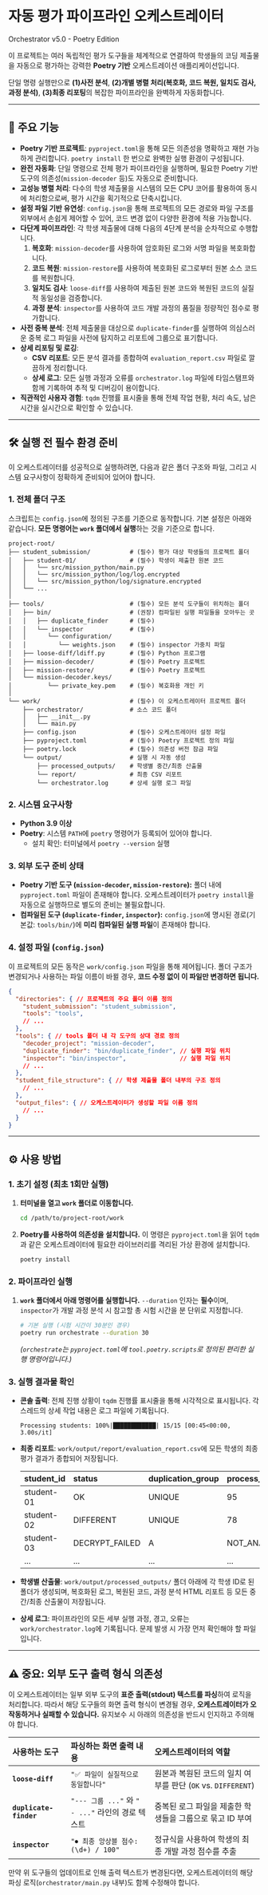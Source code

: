 # 자동 평가 파이프라인 오케스트레이터 

Orchestrator v5.0 - Poetry Edition

이 프로젝트는 여러 독립적인 평가 도구들을 체계적으로 연결하여 학생들의 코딩 제출물을 자동으로 평가하는 강력한 **Poetry 기반** 오케스트레이션 애플리케이션입니다.

단일 명령 실행만으로 **(1)사전 분석**, **(2)개별 병렬 처리(복호화, 코드 복원, 일치도 검사, 과정 분석)**, **(3)최종 리포팅**의 복잡한 파이프라인을 완벽하게 자동화합니다.

---

## 🚀 주요 기능

-   **Poetry 기반 프로젝트**: `pyproject.toml`을 통해 모든 의존성을 명확하고 재현 가능하게 관리합니다. `poetry install` 한 번으로 완벽한 실행 환경이 구성됩니다.
-   **완전 자동화**: 단일 명령으로 전체 평가 파이프라인을 실행하며, 필요한 Poetry 기반 도구의 의존성(`mission-decoder` 등)도 자동으로 준비합니다.
-   **고성능 병렬 처리**: 다수의 학생 제출물을 시스템의 모든 CPU 코어를 활용하여 동시에 처리함으로써, 평가 시간을 획기적으로 단축시킵니다.
-   **설정 파일 기반 유연성**: `config.json`을 통해 프로젝트의 모든 경로와 파일 구조를 외부에서 손쉽게 제어할 수 있어, 코드 변경 없이 다양한 환경에 적용 가능합니다.
-   **다단계 파이프라인**: 각 학생 제출물에 대해 다음의 4단계 분석을 순차적으로 수행합니다.
    1.  **복호화**: `mission-decoder`를 사용하여 암호화된 로그와 서명 파일을 복호화합니다.
    2.  **코드 복원**: `mission-restore`를 사용하여 복호화된 로그로부터 원본 소스 코드를 복원합니다.
    3.  **일치도 검사**: `loose-diff`를 사용하여 제출된 원본 코드와 복원된 코드의 실질적 동일성을 검증합니다.
    4.  **과정 분석**: `inspector`를 사용하여 코드 개발 과정의 품질을 정량적인 점수로 평가합니다.
-   **사전 중복 분석**: 전체 제출물을 대상으로 `duplicate-finder`를 실행하여 의심스러운 중복 로그 파일을 사전에 탐지하고 리포트에 그룹으로 표기합니다.
-   **상세 리포팅 및 로깅**:
    -   **CSV 리포트**: 모든 분석 결과를 종합하여 `evaluation_report.csv` 파일로 깔끔하게 정리합니다.
    -   **상세 로그**: 모든 실행 과정과 오류를 `orchestrator.log` 파일에 타임스탬프와 함께 기록하여 추적 및 디버깅이 용이합니다.
-   **직관적인 사용자 경험**: `tqdm` 진행률 표시줄을 통해 전체 작업 현황, 처리 속도, 남은 시간을 실시간으로 확인할 수 있습니다.

---

## 🛠️ 실행 전 필수 환경 준비

이 오케스트레이터를 성공적으로 실행하려면, 다음과 같은 폴더 구조와 파일, 그리고 시스템 요구사항이 정확하게 준비되어 있어야 합니다.

### 1. 전체 폴더 구조

스크립트는 `config.json`에 정의된 구조를 기준으로 동작합니다. 기본 설정은 아래와 같습니다. **모든 명령어는 `work` 폴더에서 실행**하는 것을 기준으로 합니다.

```
project-root/
├── student_submission/           # (필수) 평가 대상 학생들의 프로젝트 폴더
│   ├── student-01/               # (필수) 학생이 제출한 원본 코드
│   │   └── src/mission_python/main.py       
│   │   └── src/mission_python/log/log.encrypted
│   │   └── src/mission_python/log/signature.encrypted
│   └── ...
│
├── tools/                        # (필수) 모든 분석 도구들이 위치하는 폴더
│   ├── bin/                      # (권장) 컴파일된 실행 파일들을 모아두는 곳
│   │   ├── duplicate_finder      # (필수)
│   │   └── inspector             # (필수)
│   │      └── configuration/
│   │         └── weights.json    # (필수) inspector 가중치 파일
│   ├── loose-diff/ldiff.py       # (필수) Python 프로그램
│   ├── mission-decoder/          # (필수) Poetry 프로젝트
│   ├── mission-restore/          # (필수) Poetry 프로젝트
│   └── mission-decoder.keys/
│          └── private_key.pem    # (필수) 복호화용 개인 키
│
└── work/                         # (필수) 이 오케스트레이터 프로젝트 폴더
    ├── orchestrator/             # 소스 코드 폴더
    │   ├── __init__.py
    │   └── main.py
    ├── config.json               # (필수) 오케스트레이터 설정 파일
    ├── pyproject.toml            # (필수) Poetry 프로젝트 정의 파일
    ├── poetry.lock               # (필수) 의존성 버전 잠금 파일
    └── output/                   # 실행 시 자동 생성
        ├── processed_outputs/    # 학생별 중간/최종 산출물
        └── report/               # 최종 CSV 리포트
        └── orchestrator.log      # 상세 실행 로그 파일
```

### 2. 시스템 요구사항

-   **Python 3.9 이상**
-   **Poetry**: 시스템 `PATH`에 `poetry` 명령어가 등록되어 있어야 합니다.
    -   설치 확인: 터미널에서 `poetry --version` 실행

### 3. 외부 도구 준비 상태

-   **Poetry 기반 도구 (`mission-decoder`, `mission-restore`):** 폴더 내에 `pyproject.toml` 파일이 존재해야 합니다. 오케스트레이터가 `poetry install`을 자동으로 실행하므로 별도의 준비는 불필요합니다.
-   **컴파일된 도구 (`duplicate-finder`, `inspector`):** `config.json`에 명시된 경로(기본값: `tools/bin/`)에 **미리 컴파일된 실행 파일**이 존재해야 합니다.

### 4. 설정 파일 (`config.json`)

이 프로젝트의 모든 동작은 `work/config.json` 파일을 통해 제어됩니다. 폴더 구조가 변경되거나 사용하는 파일 이름이 바뀔 경우, **코드 수정 없이 이 파일만 변경하면 됩니다.**

```json
{
  "directories": { // 프로젝트의 주요 폴더 이름 정의
    "student_submission": "student_submission",
    "tools": "tools",
    // ...
  },
  "tools": { // tools 폴더 내 각 도구의 상대 경로 정의
    "decoder_project": "mission-decoder",
    "duplicate_finder": "bin/duplicate_finder", // 실행 파일 위치
    "inspector": "bin/inspector",               // 실행 파일 위치
    // ...
  },
  "student_file_structure": { // 학생 제출물 폴더 내부의 구조 정의
    // ...
  },
  "output_files": { // 오케스트레이터가 생성할 파일 이름 정의
    // ...
  }
}
```

---

## ⚙️ 사용 방법

### 1. 초기 설정 (최초 1회만 실행)

1.  **터미널을 열고 `work` 폴더로 이동합니다.**
    ```bash
    cd /path/to/project-root/work
    ```

2.  **Poetry를 사용하여 의존성을 설치합니다.**
    이 명령은 `pyproject.toml`을 읽어 `tqdm`과 같은 오케스트레이터에 필요한 라이브러리를 격리된 가상 환경에 설치합니다.
    ```bash
    poetry install
    ```

### 2. 파이프라인 실행

1.  **`work` 폴더에서 아래 명령어를 실행합니다.**
    `--duration` 인자는 **필수**이며, `inspector`가 개발 과정 분석 시 참고할 총 시험 시간을 분 단위로 지정합니다.

    ```bash
    # 기본 실행 (시험 시간이 30분인 경우)
    poetry run orchestrate --duration 30
    ```
    *(`orchestrate`는 `pyproject.toml`에 `tool.poetry.scripts`로 정의된 편리한 실행 명령어입니다.)*

### 3. 실행 결과물 확인

-   **콘솔 출력**: 전체 진행 상황이 `tqdm` 진행률 표시줄을 통해 시각적으로 표시됩니다. 각 스레드의 상세 작업 내용은 로그 파일에 기록됩니다.

    ```
    Processing students: 100%|████████████| 15/15 [00:45<00:00,  3.00s/it]
    ```

-   **최종 리포트**: `work/output/report/evaluation_report.csv`에 모든 학생의 최종 평가 결과가 종합되어 저장됩니다.

    | student_id | status | duplication\_group | process\_analysis\_score | location |
    | :--- | :--- | :--- | :--- | :--- |
    | student-01 | OK | UNIQUE | 95 | Seoul |
    | student-02 | DIFFERENT | UNIQUE | 78 | Busan |
    | student-03 | DECRYPT\_FAILED | A | NOT\_ANALYZED | FILE\_NOT\_FOUND |
    | ... | ... | ... | ... | ... |

-   **학생별 산출물**: `work/output/processed_outputs/` 폴더 아래에 각 학생 ID로 된 폴더가 생성되며, 복호화된 로그, 복원된 코드, 과정 분석 HTML 리포트 등 모든 중간/최종 산출물이 저장됩니다.

-   **상세 로그**: 파이프라인의 모든 세부 실행 과정, 경고, 오류는 `work/orchestrator.log`에 기록됩니다. 문제 발생 시 가장 먼저 확인해야 할 파일입니다.


---

## ⚠️ 중요: 외부 도구 출력 형식 의존성

이 오케스트레이터는 일부 외부 도구의 **표준 출력(stdout) 텍스트를 파싱**하여 로직을 처리합니다. 따라서 해당 도구들의 화면 출력 형식이 변경될 경우, **오케스트레이터가 오작동하거나 실패할 수 있습니다.** 유지보수 시 아래의 의존성을 반드시 인지하고 주의해야 합니다.

| 사용하는 도구 | 파싱하는 화면 출력 내용 | 오케스트레이터의 역할 |
| :--- | :--- | :--- |
| **`loose-diff`** | `"✅ 파일이 실질적으로 동일합니다"` | 원본과 복원된 코드의 일치 여부를 판단 (`OK` vs. `DIFFERENT`) |
| **`duplicate-finder`**| `"--- 그룹 ..."` 와 `" - ..."` 라인의 경로 텍스트| 중복된 로그 파일을 제출한 학생들을 그룹으로 묶고 ID 부여 |
| **`inspector`** | `"⏺︎ 최종 앙상블 점수: (\d+) / 100"` | 정규식을 사용하여 학생의 최종 개발 과정 점수를 추출 |

만약 위 도구들의 업데이트로 인해 출력 텍스트가 변경된다면, 오케스트레이터의 해당 파싱 로직(`orchestrator/main.py` 내부)도 함께 수정해야 합니다.